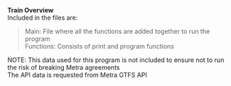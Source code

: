**Train Overview**     
Included in the files are:

>Main: File where all the functions are added together to run the program   
>Functions: Consists of print and program functions   

NOTE: This data used for this program is not included to ensure not to run the risk of breaking Metra agreements  
The API data is requested from Metra GTFS API
